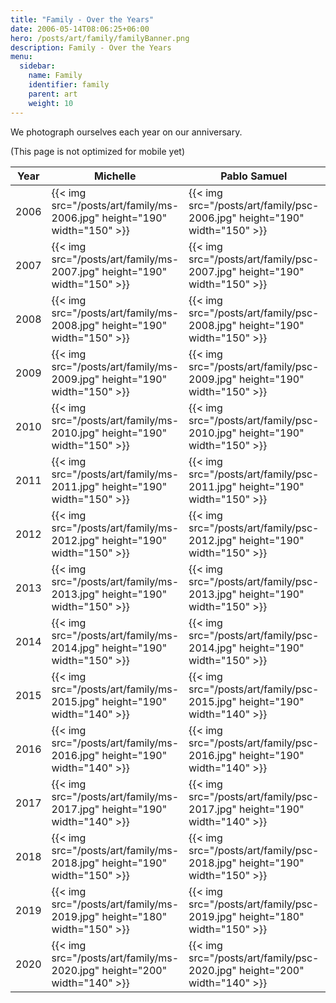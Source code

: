 ```yaml
---
title: "Family - Over the Years"
date: 2006-05-14T08:06:25+06:00
hero: /posts/art/family/familyBanner.png
description: Family - Over the Years
menu:
  sidebar:
    name: Family
    identifier: family
    parent: art
    weight: 10
---
```


We photograph ourselves each year on our anniversary.

(This page is not optimized for mobile yet)

| Year | Michelle | Pablo Samuel | Sofia | Samuel | Emilia |
|------|----------|--------------|-------|--------|--------|
| 2006 | {{< img src="/posts/art/family/ms-2006.jpg" height="190" width="150" >}} | {{< img src="/posts/art/family/psc-2006.jpg" height="190" width="150" >}} | | | |
| 2007 | {{< img src="/posts/art/family/ms-2007.jpg" height="190" width="150" >}} | {{< img src="/posts/art/family/psc-2007.jpg" height="190" width="150" >}} | {{< img src="/posts/art/family/sec-2007.jpg" height="190" width="150" >}}  | | |
| 2008 | {{< img src="/posts/art/family/ms-2008.jpg" height="190" width="150" >}} | {{< img src="/posts/art/family/psc-2008.jpg" height="190" width="150" >}} | {{< img src="/posts/art/family/sec-2008.jpg" height="190" width="150" >}}  | | |
| 2009 | {{< img src="/posts/art/family/ms-2009.jpg" height="190" width="150" >}} | {{< img src="/posts/art/family/psc-2009.jpg" height="190" width="150" >}} | {{< img src="/posts/art/family/sec-2009.jpg" height="190" width="150" >}}  | | |
| 2010 | {{< img src="/posts/art/family/ms-2010.jpg" height="190" width="150" >}} | {{< img src="/posts/art/family/psc-2010.jpg" height="190" width="150" >}} | {{< img src="/posts/art/family/sec-2010.jpg" height="190" width="150" >}}  | | |
| 2011 | {{< img src="/posts/art/family/ms-2011.jpg" height="190" width="150" >}} | {{< img src="/posts/art/family/psc-2011.jpg" height="190" width="150" >}} | {{< img src="/posts/art/family/sec-2011.jpg" height="190" width="150" >}}  | {{< img src="/posts/art/family/sac-2011.jpg" height="190" width="150" >}}  | |
| 2012 | {{< img src="/posts/art/family/ms-2012.jpg" height="190" width="150" >}} | {{< img src="/posts/art/family/psc-2012.jpg" height="190" width="150" >}} | {{< img src="/posts/art/family/sec-2012.jpg" height="190" width="150" >}}  | {{< img src="/posts/art/family/sac-2012.jpg" height="190" width="150" >}}  | |
| 2013 | {{< img src="/posts/art/family/ms-2013.jpg" height="190" width="150" >}} | {{< img src="/posts/art/family/psc-2013.jpg" height="190" width="150" >}} | {{< img src="/posts/art/family/sec-2013.jpg" height="190" width="150" >}}  | {{< img src="/posts/art/family/sac-2013.jpg" height="190" width="150" >}}  | |
| 2014 | {{< img src="/posts/art/family/ms-2014.jpg" height="190" width="150" >}} | {{< img src="/posts/art/family/psc-2014.jpg" height="190" width="150" >}} | {{< img src="/posts/art/family/sec-2014.jpg" height="190" width="150" >}}  | {{< img src="/posts/art/family/sac-2014.jpg" height="190" width="150" >}}  | {{< img src="/posts/art/family/enc-2014.jpg" height="190" width="150" >}}  |
| 2015 | {{< img src="/posts/art/family/ms-2015.jpg" height="190" width="140" >}} | {{< img src="/posts/art/family/psc-2015.jpg" height="190" width="140" >}} | {{< img src="/posts/art/family/sec-2015.jpg" height="190" width="140" >}}  | {{< img src="/posts/art/family/sac-2015.jpg" height="190" width="140" >}}  | {{< img src="/posts/art/family/enc-2015.jpg" height="190" width="140" >}}  |
| 2016 | {{< img src="/posts/art/family/ms-2016.jpg" height="190" width="140" >}} | {{< img src="/posts/art/family/psc-2016.jpg" height="190" width="140" >}} | {{< img src="/posts/art/family/sec-2016.jpg" height="190" width="140" >}}  | {{< img src="/posts/art/family/sac-2016.jpg" height="190" width="140" >}}  | {{< img src="/posts/art/family/enc-2016.jpg" height="190" width="140" >}}  |
| 2017 | {{< img src="/posts/art/family/ms-2017.jpg" height="190" width="140" >}} | {{< img src="/posts/art/family/psc-2017.jpg" height="190" width="140" >}} | {{< img src="/posts/art/family/sec-2017.jpg" height="190" width="140" >}}  | {{< img src="/posts/art/family/sac-2017.jpg" height="190" width="140" >}}  | {{< img src="/posts/art/family/enc-2017.jpg" height="190" width="140" >}}  |
| 2018 | {{< img src="/posts/art/family/ms-2018.jpg" height="190" width="150" >}} | {{< img src="/posts/art/family/psc-2018.jpg" height="190" width="150" >}} | {{< img src="/posts/art/family/sec-2018.jpg" height="190" width="150" >}}  | {{< img src="/posts/art/family/sac-2018.jpg" height="190" width="150" >}}  | {{< img src="/posts/art/family/enc-2018.jpg" height="190" width="150" >}}  |
| 2019 | {{< img src="/posts/art/family/ms-2019.jpg" height="180" width="150" >}} | {{< img src="/posts/art/family/psc-2019.jpg" height="180" width="150" >}} | {{< img src="/posts/art/family/sec-2019.jpg" height="180" width="150" >}}  | {{< img src="/posts/art/family/sac-2019.jpg" height="180" width="150" >}}  | {{< img src="/posts/art/family/enc-2019.jpg" height="180" width="150" >}}  |
| 2020 | {{< img src="/posts/art/family/ms-2020.jpg" height="200" width="140" >}} | {{< img src="/posts/art/family/psc-2020.jpg" height="200" width="140" >}} | {{< img src="/posts/art/family/sec-2020.jpg" height="200" width="140" >}}  | {{< img src="/posts/art/family/sac-2020.jpg" height="200" width="140" >}}  | {{< img src="/posts/art/family/enc-2020.jpg" height="200" width="140" >}}  |

